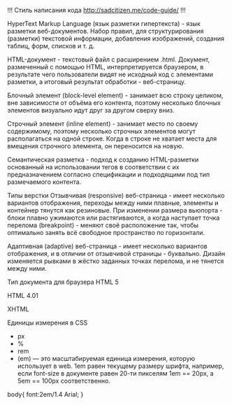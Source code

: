 !!!
Стиль написания кода
http://sadcitizen.me/code-guide/
!!!

HyperText Markup Language (язык разметки гипертекста) - язык разметки веб-документов. Набор правил, для структурирования (разметки) текстовой информации, добавления изображений, создания таблиц, форм, списков и т. д.

HTML-документ - текстовый файл с расширением .html. Документ, размеченный с помощью HTML, интерпретируется браузером, в результате чего пользователи видят не исходный код с элементами разметки, а итоговый результат обработки - веб-страницу.

Блочный элемент (block-level element) - занимает всю строку целиком, вне зависимости от объёма его контента, поэтому несколько блочных элементов визуально идут друг за другом сверху вниз.

Строчный элемент (inline element) - занимает место по своему содержимому, поэтому несколько строчных элементов могут располагаться на одной строке. Когда в строке не хватает места для вмещения строчного элемента, он переносится на новую.

Семантическая разметка - подход к созданию HTML-разметки основанный на использовании тегов в соответствии с их предназначением согласно спецификации и подходящими под тип размечаемого контента.

Типы верстки
Отзывчивая (responsive) веб-страница - имеет несколько вариантов отображения, переходы между ними плавные, элементы и контейнер тянутся как резиновые. При изменении размера вьюпорта - блоки плавно ужимаются или растягиваются, а когда наступает точка перелома (breakpoint) - меняют своё расположение так, чтобы оптимально занять всё свободное пространство по горизонтали.

Адаптивная (adaptive) веб-страница - имеет несколько вариантов отображения, и в отличии от отзывчивой страницы - буквально. Дизайн изменяется рывками в жёстко заданных точках перелома, и не тянется между ними.

Тип документа для браузера
HTML 5 <!DOCTYPE HTML>

HTML 4.01 <!DOCTYPE HTML PUBLIC "-//W3C//Dtd HTML 4.01//EN" "http://www.w3.org/tr/html4/strict.dtd">

XHTML <!DOCTYPE html PUBLIC "-//W3C//DTD XHTML 1.0 Transitional//EN" "http://www.w3.org/TR/xhtml1/DTD/xhtml1-transitional.dtd">

Единицы измерения в CSS

- px
- %
- rem
- (em) — это масштабируемая единица измерения, которую использует в web. 1em равен текущему размеру шрифта, например, если font-size в документе равен 20-ти пикселям 1em == 20px, а 5em == 100px соответственно.

body{ font:2em/1.4 Arial; }

